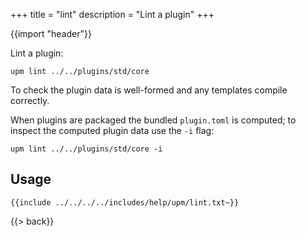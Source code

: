 +++
title = "lint"
description = "Lint a plugin"
+++

{{import "header"}}

Lint a plugin:

```text
upm lint ../../plugins/std/core
```

To check the plugin data is well-formed and any templates compile correctly.

When plugins are packaged the bundled `plugin.toml` is computed; to inspect the computed plugin data use the `-i` flag:

```text
upm lint ../../plugins/std/core -i
```

## Usage

```text
{{include ../../../../includes/help/upm/lint.txt~}}
```

{{> back}}

